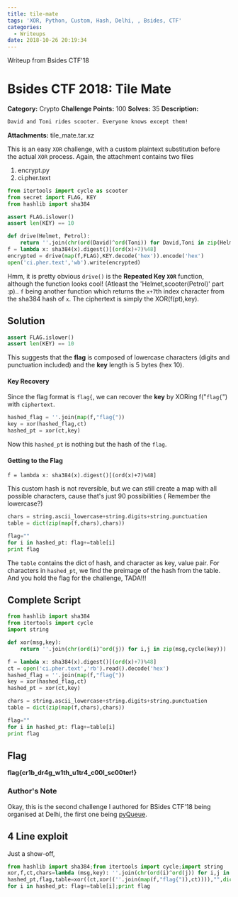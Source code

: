 ```yaml
---
title: tile-mate
tags: 'XOR, Python, Custom, Hash, Delhi, , Bsides, CTF'
categories:
  - Writeups
date: 2018-10-26 20:19:34
---
```

Writeup from Bsides CTF'18
# Bsides CTF 2018: Tile Mate

**Category:** Crypto
**Challenge Points:** 100 
**Solves:** 35
**Description:**
``` bash
David and Toni rides scooter. Everyone knows except them!
```

**Attachments:** tile_mate.tar.xz

This is an easy `XOR` challenge, with a custom plaintext substitution before the actual `XOR` process. 
Again, the attachment contains two files
1. encrypt.py
2. ci.pher.text

``` python
from itertools import cycle as scooter
from secret import FLAG, KEY
from hashlib import sha384

assert FLAG.islower()
assert len(KEY) == 10

def drive(Helmet, Petrol):
    return ''.join(chr(ord(David)^ord(Toni)) for David,Toni in zip(Helmet,scooter(Petrol)))
f = lambda x: sha384(x).digest()[(ord(x)+7)%48]
encrypted = drive(map(f,FLAG),KEY.decode('hex')).encode('hex')
open('ci.pher.text','wb').write(encrypted)
```

Hmm, it is pretty obvious `drive()` is the **Repeated Key `XOR`** function, although the function looks cool! (Atleast the 'Helmet,scooter(Petrol)' part :p)..
`f` being another function which returns the `x+7`th index character from the sha384 hash of `x`.
The ciphertext is simply the XOR(f(pt),key).

## Solution
``` python
assert FLAG.islower()
assert len(KEY) == 10
```
This suggests that the **flag** is composed of lowercase characters (digits and punctuation included) and the **key** length is 5 bytes (hex 10). 

#### Key Recovery
Since the flag format is `flag{`, we can recover the **key** by XORing f("`flag{`") with `ciphertext`.
``` python
hashed_flag = ''.join(map(f,"flag{"))
key = xor(hashed_flag,ct)
hashed_pt = xor(ct,key)
```

Now this `hashed_pt` is nothing but the hash of the `flag`.

#### Getting to the Flag
```
f = lambda x: sha384(x).digest()[(ord(x)+7)%48]
```
This custom hash is not reversible, but we can still create a map with all possible characters, cause that's just 90 possibilities ( Remember the lowercase?)
``` python
chars = string.ascii_lowercase+string.digits+string.punctuation
table = dict(zip(map(f,chars),chars))

flag=""
for i in hashed_pt: flag+=table[i]
print flag
```
The `table` contains the dict of hash, and character as key, value pair.
For characters in `hashed_pt`, we find the preimage of the hash from the table. And you hold the flag for the challenge, TADA!!!


## Complete Script
``` python
from hashlib import sha384
from itertools import cycle
import string

def xor(msg,key):
    return ''.join(chr(ord(i)^ord(j)) for i,j in zip(msg,cycle(key)))

f = lambda x: sha384(x).digest()[(ord(x)+7)%48]
ct = open('ci.pher.text','rb').read().decode('hex')
hashed_flag = ''.join(map(f,"flag{"))
key = xor(hashed_flag,ct)
hashed_pt = xor(ct,key)

chars = string.ascii_lowercase+string.digits+string.punctuation
table = dict(zip(map(f,chars),chars))

flag=""
for i in hashed_pt: flag+=table[i]
print flag
```

## Flag
**flag{cr1b_dr4g_w1th_u1tr4_c00l_sc00ter!}**

### Author's Note 
Okay, this is the second challenge I authored for BSides CTF'18 being organised at Delhi, the first one being [pyQueue](https://sayoojsamuel.github.io/2018/10/26/pyQueue/).

## 4 Line exploit
Just a show-off, 
``` python
from hashlib import sha384;from itertools import cycle;import string
xor,f,ct,chars=lambda (msg,key): ''.join(chr(ord(i)^ord(j)) for i,j in zip(msg,cycle(key))),lambda x: sha384(x).digest()[(ord(x)+7)%48],open('ci.pher.text','rb').read().decode('hex'),string.ascii_lowercase+string.digits+string.punctuation
hashed_pt,flag,table=xor((ct,xor((''.join(map(f,"flag{")),ct)))),"",dict(zip(map(f,chars),chars))
for i in hashed_pt: flag+=table[i];print flag
```
